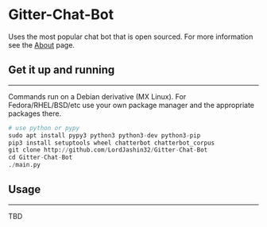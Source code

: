# Gitter-Chat-Bot
Uses the most popular chat bot that is open sourced.
For more information see the [About](https://github.com/LordJashin32/Gitter-Chat-Bot/blob/master/ABOUT.md) page.

## Get it up and running
***
Commands run on a Debian derivative (MX Linux).
For Fedora/RHEL/BSD/etc use your own package manager
and the appropriate packages there.
```python
# use python or pypy
sudo apt install pypy3 python3 python3-dev python3-pip
pip3 install setuptools wheel chatterbot chatterbot_corpus
git clone http://github.com/LordJashin32/Gitter-Chat-Bot
cd Gitter-Chat-Bot
./main.py

```

## Usage
***
TBD

